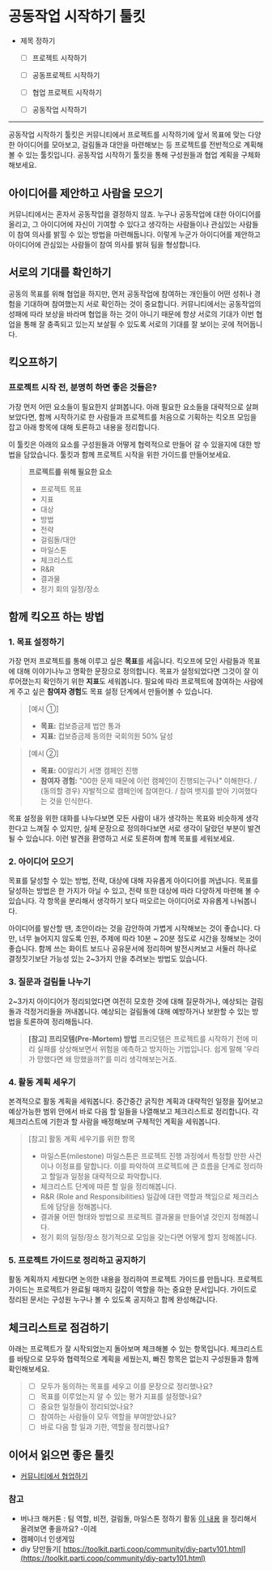 # 공동작업 시작하기 툴킷

- 제목 정하기
    - [ ] 프로젝트 시작하기
    - [ ] 공동프로젝트 시작하기
    - [ ] 협업 프로젝트 시작하기
    - [ ] 공동작업 시작하기 


---

공동작업 시작하기 툴킷은 커뮤니티에서 프로젝트를 시작하기에 앞서 목표에 맞는 다양한 아이디어를 모아보고, 걸림돌과 대안을 마련해보는 등 프로젝트를 전반적으로 계획해볼 수 있는 툴킷입니다. 공동작업 시작하기 툴킷을 통해 구성원들과 협업 계획을 구체화해보세요.

## 아이디어를 제안하고 사람을 모으기
커뮤니티에서는 혼자서 공동작업을 결정하지 않죠. 누구나 공동작업에 대한 아이디어를 올리고, 그 아이디어에 자신이 기여할 수 있다고 생각하는 사람들이나 관심있는 사람들이 참여 의사를 밝힐 수 있는 방법을 마련해둡니다. 이렇게 누군가 아이디어를 제안하고 아이디어에 관심있는 사람들이 참여 의사를 밝혀 팀을 형성합니다.

## 서로의 기대를 확인하기
공동의 목표를 위해 협업을 하지만, 먼저 공동작업에 참여하는 개인들이 어떤 성취나 경험을 기대하며 참여했는지 서로 확인하는 것이 중요합니다. 커뮤니티에서는 공동작업의 성패에 따라 보상을 바라며 협업을 하는 것이 아니기 때문에 항상 서로의 기대가 이번 협업을 통해 잘 충족되고 있는지 보살필 수 있도록 서로의 기대를 잘 보이는 곳에 적어둡니다.

## 킥오프하기
### 프로젝트 시작 전, 분명히 하면 좋은 것들은?
가장 먼저 어떤 요소들이 필요한지 살펴봅니다. 아래 필요한 요소들을 대략적으로 살펴보았다면, 함께 시작하기로 한 사람들과 프로젝트를 처음으로 기획하는 킥오프 모임을 잡고 아래 항목에 대해 토론하고 내용을 정리합니다.

이 툴킷은 아래의 요소를 구성원들과 어떻게 협력적으로 만들어 갈 수 있을지에 대한 방법을 담았습니다. 툴킷과 함께 프로젝트 시작을 위한 가이드를 만들어보세요. 

>**프로젝트를 위해 필요한 요소**
> * 프로젝트 목표
> * 지표
> * 대상
> * 방법
> * 전략
> * 걸림돌/대안
> * 마일스톤
> * 체크리스트
> * R&R
> * 결과물
> * 정기 회의 일정/장소

## 함께 킥오프 하는 방법

### 1. 목표 설정하기
가장 먼저 프로젝트를 통해 이루고 싶은 **목표**를 세웁니다. 킥오프에 모인 사람들과 목표에 대해 이야기나누고 명확한 문장으로 정의합니다. 목표가 설정되었다면 그것이 잘 이루어졌는지 확인하기 위한 **지표**도 세워봅니다. 필요에 따라 프로젝트에 참여하는 사람에게 주고 싶은 **참여자 경험**도 목표 설정 단계에서 만들어볼 수 있습니다.  

> [예시 ①]
> * **목표:** 컵보증금제 법안 통과
> * **지표:** 컵보증금제 동의한 국회의원 50% 달성 

> [예시 ②]
> * **목표:** 00알리기 서명 캠페인 진행
> * **참여자 경험:** "00한 문제 때문에 이런 캠페인이 진행되는구나" 이해한다. / (동의할 경우) 자발적으로 캠페인에 참여한다. / 참여 뱃지를 받아 기여했다는 것을 인식한다.   

목표 설정을 위한 대화를 나누다보면 모든 사람이 내가 생각하는 목표와 비슷하게 생각한다고 느껴질 수 있지만, 실제 문장으로 정의하다보면 서로 생각이 달랐던 부분이 발견될 수 있습니다. 이런 발견을 환영하고 서로 토론하며 함께 목표를 세워보세요.

### 2. 아이디어 모으기
목표를 달성할 수 있는 방법, 전략, 대상에 대해 자유롭게 아이디어를 꺼냅니다. 목표를 달성하는 방법은 한 가지가 아닐 수 있고, 전략 또한 대상에 따라 다양하게 마련해 볼 수 있습니다. 각 항목을 분리해서 생각하기 보다 떠오르는 아이디어로 자유롭게 나눠봅니다.

아이디어를 발산할 땐, 초안이라는 것을 감안하여 가볍게 시작해보는 것이 좋습니다. 다만, 너무 늘어지지 않도록 인원, 주제에 따라 10분 ~ 20분 정도로 시간을 정해보는 것이 좋습니다. 함께 쓰는 화이트 보드나 공유문서에 정리하며 발전시켜보고 서둘러 하나로 결정짓기보단 가능성 있는 2~3가지 안을 추려보는 방법도 있습니다. 

### 3. 질문과 걸림돌 나누기
2~3가지 아이디어가 정리되었다면 여전히 모호한 것에 대해 질문하거나, 예상되는 걸림돌과 걱정거리들을 꺼내봅니다. 예상되는 걸림돌에 대해 예방하거나 보완할 수 있는 방법을 토론하여 정리해둡니다.

> **[참고] 프리모템(Pre-Mortem) 방법**
> 프리모템은 프로젝트를 시작하기 전에 미리 실패를 상상해보면서 위험을 예측하고 방지하는 기법입니다. 쉽게 말해 '우리가 망했다면 왜 망했을까?'를 미리 생각해보는거죠.

### 4. 활동 계획 세우기
본격적으로 활동 계획을 세워봅니다. 중간중간 굵직한 계획과 대략적인 일정을 짚어보고 예상가능한 범위 안에서 바로 다음 할 일들을 나열해보고 체크리스트로 정리합니다. 각 체크리스트에 기한과 할 사람을 배정해보며 구체적인 계획을 세워봅니다.

> [참고] 활동 계획 세우기를 위한 항목
> * 마일스톤(milestone)
> 마일스톤은 프로젝트 진행 과정에서 특정할 만한 사건이나 이정표를 말합니다. 이를 파악하여 프로젝트에 큰 흐름을 단계로 정리하고 할일과 일정을 대략적으로 파악합니다.
> * 체크리스트 
> 단계에 따른 할 일을 정리해봅니다. 
> * R&R (Role and Responsibilities)
> 일감에 대한 역할과 책임으로 체크리스트에 담당을 정해봅니다.
> * 결과물
> 어떤 형태와 방법으로 프로젝트 결과물을 만들어낼 것인지 정해봅니다. 
> * 정기 회의 일정/장소
> 정기적으로 모임을 갖는다면 어떻게 할지 정해봅니다. 


### 5. 프로젝트 가이드로 정리하고 공지하기
활동 계획까지 세웠다면 논의한 내용을 정리하여 프로젝트 가이드를 만듭니다. 프로젝트 가이드는 프로젝트가 완료될 때까지 길잡이 역할을 하는 중요한 문서입니다. 
가이드로 정리된 문서는 구성원 누구나 볼 수 있도록 공지하고 함께 완성해갑니다. 

## 체크리스트로 점검하기 
아래는 프로젝트가 잘 시작되었는지 돌아보며 체크해볼 수 있는 항목입니다. 체크리스트를 바탕으로 모두와 협력적으로 계획을 세웠는지, 빠진 항목은 없는지 구성원들과 함께 확인해보세요. 

> - [ ] 모두가 동의하는 목표를 세우고 이를 문장으로 정리했나요?
> - [ ] 목표를 이루었는지 알 수 있는 평가 지표를 설정했나요?
> - [ ] 중요한 일정들이 정리되었나요?
> - [ ] 참여하는 사람들이 모두 역할을 부여받았나요?
> - [ ] 바로 다음 할 일과 기한, 역할을 정리했나요?

## 이어서 읽으면 좋은 툴킷
* [커뮤니티에서 협업하기](https://toolkit.parti.coop/community/co-work.html)

### 참고 
*   버나크 해커톤 : 팀 역할, 비전, 걸림돌, 마일스톤 정하기 활동 
    [이 내용](https://butterknifecrew.parti.xyz/posts/30615) 을 정리해서 올려보면 좋을까요? -이레  
*   캠페이너 인생게임 
*   diy 당만들기[ https://toolkit.parti.coop/community/diy-party101.html](https://toolkit.parti.coop/community/diy-party101.html)
